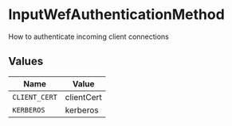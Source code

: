 # InputWefAuthenticationMethod

How to authenticate incoming client connections


## Values

| Name          | Value         |
| ------------- | ------------- |
| `CLIENT_CERT` | clientCert    |
| `KERBEROS`    | kerberos      |